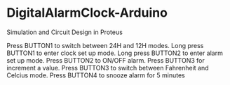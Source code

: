# DigitalAlarmClock-Arduino
Simulation and Circuit Design in Proteus

Press BUTTON1 to switch between 24H and 12H modes.
Long press BUTTON1 to enter clock set up mode.
Long press BUTTON2 to enter alarm set up mode.
Press BUTTON2 to ON/OFF alarm.
Press BUTTON3 for increment a value.
Press BUTTON3 to switch between Fahrenheit and Celcius mode.
Press BUTTON4 to snooze alarm for 5 minutes
